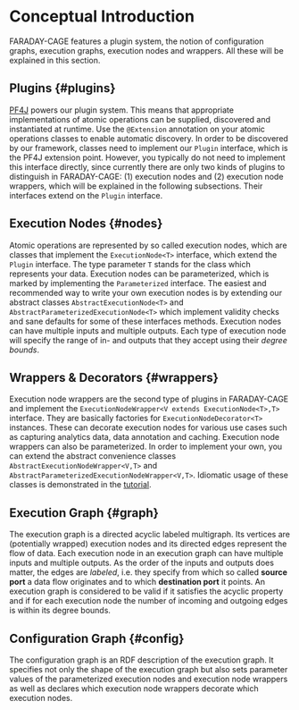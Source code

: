 # Conceptual Introduction
FARADAY-CAGE features a plugin system, the notion of configuration graphs, execution graphs,
execution nodes and wrappers. All these will be explained in this section.

## Plugins {#plugins}
[PF4J](https://pf4j.org) powers our plugin system.
This means that appropriate implementations of atomic operations can be supplied, discovered and instantiated
at runtime. Use the `@Extension` annotation on your atomic operations classes to enable automatic
discovery.
In order to be discovered by our framework, classes need to implement our `Plugin` interface, which is
the PF4J extension point.
However, you typically do not need to implement this interface directly, since currently there are
only two kinds of plugins to distinguish in FARADAY-CAGE: (1) execution nodes and (2) execution
node wrappers, which will be explained in the following subsections.
Their interfaces extend on the `Plugin` interface.

## Execution Nodes {#nodes}
Atomic operations are represented by so called execution nodes, which are classes that implement the
`ExecutionNode<T>` interface, which extend the `Plugin` interface.
The type parameter `T` stands for the class which represents your data.
Execution nodes can be parameterized, which is marked by implementing the `Parameterized` interface.
The easiest and recommended way to write your own execution nodes is by extending our abstract classes
`AbstractExecutionNode<T>` and `AbstractParameterizedExecutionNode<T>` which implement validity
checks and sane defaults for some of these interfaces methods.
Execution nodes can have multiple inputs and multiple outputs. Each type of execution node will
specify the range of in- and outputs that they accept using their *degree bounds*.

## Wrappers & Decorators {#wrappers}
Execution node wrappers are the second type of plugins in FARADAY-CAGE and implement the
`ExecutionNodeWrapper<V extends ExecutionNode<T>,T>` interface. They are basically factories for 
`ExecutionNodeDecorator<T>` instances. These can decorate execution nodes for various use cases such
as capturing analytics data, data annotation and caching.
Execution node wrappers can also be parameterized.
In order to implement your own, you can extend the abstract convenience classes
`AbstractExecutionNodeWrapper<V,T>` and `AbstractParameterizedExecutionNodeWrapper<V,T>`.
Idiomatic usage of these classes is demonstrated in the [tutorial](./tutorial.html).   

## Execution Graph {#graph}
The execution graph is a directed acyclic labeled multigraph. Its vertices are (potentially wrapped)
execution nodes and its directed edges represent the flow of data.
Each execution node in an execution graph can have multiple inputs and multiple outputs.
As the order of the inputs and outputs does matter, the edges are *labeled*, i.e.
they specify from which so called **source port** a data flow originates and to which **destination port**
it points. An execution graph is considered to be valid if it satisfies the acyclic property and if
for each execution node the number of incoming and outgoing edges is within its degree bounds.     

## Configuration Graph {#config}
The configuration graph is an RDF description of the execution graph.
It specifies not only the shape of the execution graph but also sets parameter values of the parameterized
execution nodes and execution node wrappers as well as declares which execution node wrappers decorate
which execution nodes.







